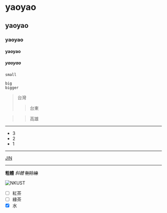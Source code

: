 # yaoyao
## yaoyao
### yaoyao
#### yaoyao
##### yaoyao

`small`

```
big
bigger
```

>台灣
>>台東

>>高雄
***

* 3
* 2
* 1
---
[JIN](https://github.com/jinHung2201/2022-3B/blob/main/README.md)
___
**粗體**
*斜體*
~~刪除線~~

![NKUST](nkust.png "高科大")

- [ ] 紅茶
- [ ] 綠茶
- [x] 水
